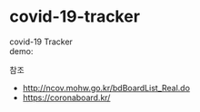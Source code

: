 # covid-19-tracker
covid-19 Tracker  
demo: 

참조
- http://ncov.mohw.go.kr/bdBoardList_Real.do
- https://coronaboard.kr/
